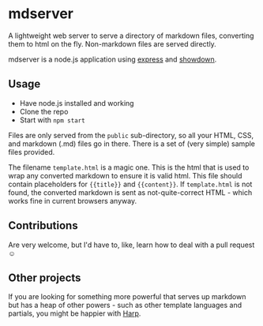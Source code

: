 # mdserver

A lightweight web server to serve a directory of markdown files, converting them to html on the fly. Non-markdown files are served directly.

mdserver is a node.js application using [express](https://expressjs.com/) and [showdown](https://showdownjs.com/).

## Usage

* Have node.js installed and working
* Clone the repo
* Start with `npm start`

Files are only served from the `public` sub-directory, so all your HTML, CSS, and markdown (.md) files go in there. There is a set of (very simple) sample files provided.

The filename `template.html` is a magic one. This is the html that is used to wrap any converted markdown to ensure it is valid html. This file should contain placeholders for `{{title}}` and `{{content}}`. If `template.html` is not found, the converted markdown is sent as not-quite-correct HTML - which works fine in current browsers anyway.

## Contributions

Are very welcome, but I'd have to, like, learn how to deal with a pull request ☺


## Other projects

If you are looking for something more powerful that serves up markdown but has a heap of other powers - such as other template languages and partials, you might be happier with [Harp](https://harpjs.com/).
